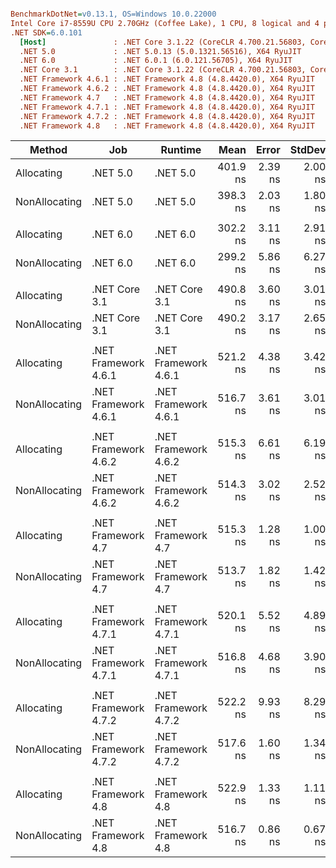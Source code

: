 ``` ini

BenchmarkDotNet=v0.13.1, OS=Windows 10.0.22000
Intel Core i7-8559U CPU 2.70GHz (Coffee Lake), 1 CPU, 8 logical and 4 physical cores
.NET SDK=6.0.101
  [Host]               : .NET Core 3.1.22 (CoreCLR 4.700.21.56803, CoreFX 4.700.21.57101), X64 RyuJIT
  .NET 5.0             : .NET 5.0.13 (5.0.1321.56516), X64 RyuJIT
  .NET 6.0             : .NET 6.0.1 (6.0.121.56705), X64 RyuJIT
  .NET Core 3.1        : .NET Core 3.1.22 (CoreCLR 4.700.21.56803, CoreFX 4.700.21.57101), X64 RyuJIT
  .NET Framework 4.6.1 : .NET Framework 4.8 (4.8.4420.0), X64 RyuJIT
  .NET Framework 4.6.2 : .NET Framework 4.8 (4.8.4420.0), X64 RyuJIT
  .NET Framework 4.7   : .NET Framework 4.8 (4.8.4420.0), X64 RyuJIT
  .NET Framework 4.7.1 : .NET Framework 4.8 (4.8.4420.0), X64 RyuJIT
  .NET Framework 4.7.2 : .NET Framework 4.8 (4.8.4420.0), X64 RyuJIT
  .NET Framework 4.8   : .NET Framework 4.8 (4.8.4420.0), X64 RyuJIT


```
|        Method |                  Job |              Runtime |     Mean |   Error |  StdDev | Ratio | RatioSD |  Gen 0 | Allocated |
|-------------- |--------------------- |--------------------- |---------:|--------:|--------:|------:|--------:|-------:|----------:|
|    Allocating |             .NET 5.0 |             .NET 5.0 | 401.9 ns | 2.39 ns | 2.00 ns |  1.00 |    0.00 | 0.0782 |     328 B |
| NonAllocating |             .NET 5.0 |             .NET 5.0 | 398.3 ns | 2.03 ns | 1.80 ns |  0.99 |    0.01 | 0.0629 |     264 B |
|               |                      |                      |          |         |         |       |         |        |           |
|    Allocating |             .NET 6.0 |             .NET 6.0 | 302.2 ns | 3.11 ns | 2.91 ns |  1.00 |    0.00 | 0.0782 |     328 B |
| NonAllocating |             .NET 6.0 |             .NET 6.0 | 299.2 ns | 5.86 ns | 6.27 ns |  0.99 |    0.03 | 0.0629 |     264 B |
|               |                      |                      |          |         |         |       |         |        |           |
|    Allocating |        .NET Core 3.1 |        .NET Core 3.1 | 490.8 ns | 3.60 ns | 3.01 ns |  1.00 |    0.00 | 0.0782 |     328 B |
| NonAllocating |        .NET Core 3.1 |        .NET Core 3.1 | 490.2 ns | 3.17 ns | 2.65 ns |  1.00 |    0.01 | 0.0629 |     264 B |
|               |                      |                      |          |         |         |       |         |        |           |
|    Allocating | .NET Framework 4.6.1 | .NET Framework 4.6.1 | 521.2 ns | 4.38 ns | 3.42 ns |  1.00 |    0.00 | 0.0839 |     353 B |
| NonAllocating | .NET Framework 4.6.1 | .NET Framework 4.6.1 | 516.7 ns | 3.61 ns | 3.01 ns |  0.99 |    0.01 | 0.0687 |     289 B |
|               |                      |                      |          |         |         |       |         |        |           |
|    Allocating | .NET Framework 4.6.2 | .NET Framework 4.6.2 | 515.3 ns | 6.61 ns | 6.19 ns |  1.00 |    0.00 | 0.0839 |     353 B |
| NonAllocating | .NET Framework 4.6.2 | .NET Framework 4.6.2 | 514.3 ns | 3.02 ns | 2.52 ns |  1.00 |    0.01 | 0.0687 |     289 B |
|               |                      |                      |          |         |         |       |         |        |           |
|    Allocating |   .NET Framework 4.7 |   .NET Framework 4.7 | 515.3 ns | 1.28 ns | 1.00 ns |  1.00 |    0.00 | 0.0839 |     353 B |
| NonAllocating |   .NET Framework 4.7 |   .NET Framework 4.7 | 513.7 ns | 1.82 ns | 1.42 ns |  1.00 |    0.00 | 0.0687 |     289 B |
|               |                      |                      |          |         |         |       |         |        |           |
|    Allocating | .NET Framework 4.7.1 | .NET Framework 4.7.1 | 520.1 ns | 5.52 ns | 4.89 ns |  1.00 |    0.00 | 0.0839 |     353 B |
| NonAllocating | .NET Framework 4.7.1 | .NET Framework 4.7.1 | 516.8 ns | 4.68 ns | 3.90 ns |  0.99 |    0.01 | 0.0687 |     289 B |
|               |                      |                      |          |         |         |       |         |        |           |
|    Allocating | .NET Framework 4.7.2 | .NET Framework 4.7.2 | 522.2 ns | 9.93 ns | 8.29 ns |  1.00 |    0.00 | 0.0839 |     353 B |
| NonAllocating | .NET Framework 4.7.2 | .NET Framework 4.7.2 | 517.6 ns | 1.60 ns | 1.34 ns |  0.99 |    0.01 | 0.0687 |     289 B |
|               |                      |                      |          |         |         |       |         |        |           |
|    Allocating |   .NET Framework 4.8 |   .NET Framework 4.8 | 522.9 ns | 1.33 ns | 1.11 ns |  1.00 |    0.00 | 0.0839 |     353 B |
| NonAllocating |   .NET Framework 4.8 |   .NET Framework 4.8 | 516.7 ns | 0.86 ns | 0.67 ns |  0.99 |    0.00 | 0.0687 |     289 B |
